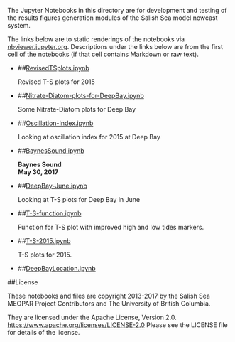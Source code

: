 The Jupyter Notebooks in this directory are for development and testing of
the results figures generation modules of the Salish Sea model nowcast system.

The links below are to static renderings of the notebooks via
[nbviewer.jupyter.org](https://nbviewer.jupyter.org/).
Descriptions under the links below are from the first cell of the notebooks
(if that cell contains Markdown or raw text).

* ##[RevisedTSplots.ipynb](https://nbviewer.jupyter.org/urls/bitbucket.org/salishsea/analysis-vicky/raw/tip/notebooks/Hairballs//RevisedTSplots.ipynb)  
    
    Revised T-S plots for 2015  

* ##[Nitrate-Diatom-plots-for-DeepBay.ipynb](https://nbviewer.jupyter.org/urls/bitbucket.org/salishsea/analysis-vicky/raw/tip/notebooks/Hairballs//Nitrate-Diatom-plots-for-DeepBay.ipynb)  
    
    Some Nitrate-Diatom plots for Deep Bay  

* ##[Oscillation-Index.ipynb](https://nbviewer.jupyter.org/urls/bitbucket.org/salishsea/analysis-vicky/raw/tip/notebooks/Hairballs//Oscillation-Index.ipynb)  
    
    Looking at oscillation index for 2015 at Deep Bay  

* ##[BaynesSound.ipynb](https://nbviewer.jupyter.org/urls/bitbucket.org/salishsea/analysis-vicky/raw/tip/notebooks/Hairballs//BaynesSound.ipynb)  
    
    **Baynes Sound**  
    **May 30, 2017**  

* ##[DeepBay-June.ipynb](https://nbviewer.jupyter.org/urls/bitbucket.org/salishsea/analysis-vicky/raw/tip/notebooks/Hairballs//DeepBay-June.ipynb)  
    
    Looking at T-S plots for Deep Bay in June  

* ##[T-S-function.ipynb](https://nbviewer.jupyter.org/urls/bitbucket.org/salishsea/analysis-vicky/raw/tip/notebooks/Hairballs//T-S-function.ipynb)  
    
    Function for T-S plot with improved high and low tides markers.   

* ##[T-S-2015.ipynb](https://nbviewer.jupyter.org/urls/bitbucket.org/salishsea/analysis-vicky/raw/tip/notebooks/Hairballs//T-S-2015.ipynb)  
    
    T-S plots for 2015.  

* ##[DeepBayLocation.ipynb](https://nbviewer.jupyter.org/urls/bitbucket.org/salishsea/analysis-vicky/raw/tip/notebooks/Hairballs//DeepBayLocation.ipynb)  
    

##License

These notebooks and files are copyright 2013-2017
by the Salish Sea MEOPAR Project Contributors
and The University of British Columbia.

They are licensed under the Apache License, Version 2.0.
https://www.apache.org/licenses/LICENSE-2.0
Please see the LICENSE file for details of the license.
